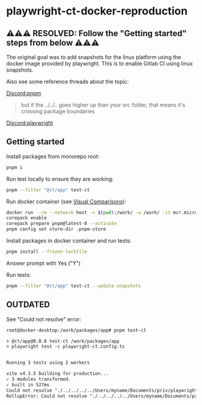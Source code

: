 # playwright-ct-docker-reproduction

## ⚠️⚠️⚠️ RESOLVED: Follow the "Getting started" steps from below ⚠️⚠️⚠️

The original goal was to add snapshots for the linux platform using the docker image provided by playwright. This is to enable Gitlab CI using linux snapshots.

Also see some reference threads about the topic:

[Discord:pnpm](https://discord.com/channels/731599538665553971/1105127694271795263)

> but if the ../../.. goes higher up than your src folder, that means it's crossing package boundaries

[Discord:playwright](https://discord.com/channels/807756831384403968/1095346753663934524)

## Getting started

Install packages from monorepo root:

```bash
pnpm i
```

Run test locally to ensure they are working:

```bash
pnpm --filter "@ct/app" test-ct
```

Run docker container (see [Visual Comparisons](https://playwright.dev/docs/test-snapshots)):

```bash
docker run --rm --network host -v $(pwd):/work/ -w /work/ -it mcr.microsoft.com/playwright:v1.37.0-jammy /bin/bash
corepack enable
corepack prepare pnpm@latest-8 --activate
pnpm config set store-dir .pnpm-store
```

Install packages in docker container and run tests:

```bash
pnpm install --frozen-lockfile
```

Answer prompt with Yes ("Y")

Run tests:

```bash
pnpm --filter "@ct/app" test-ct --update-snapshots
```

## OUTDATED

See "Could not resolve" error:

```txt
root@docker-desktop:/work/packages/app# pnpm test-ct

> @ct/app@0.0.0 test-ct /work/packages/app
> playwright test -c playwright-ct.config.ts


Running 3 tests using 2 workers

vite v4.3.5 building for production...
✓ 3 modules transformed.
✓ built in 527ms
Could not resolve "./../../../../Users/myname/Documents/priv/playwright-ct-docker-reproduction/packages/app/src/Image/Image.tsx" from "playwright/index.tsx"
RollupError: Could not resolve "./../../../../Users/myname/Documents/priv/playwright-ct-docker-reproduction/packages/app/src/Image/Image.tsx" from "playwright/index.tsx"
```
